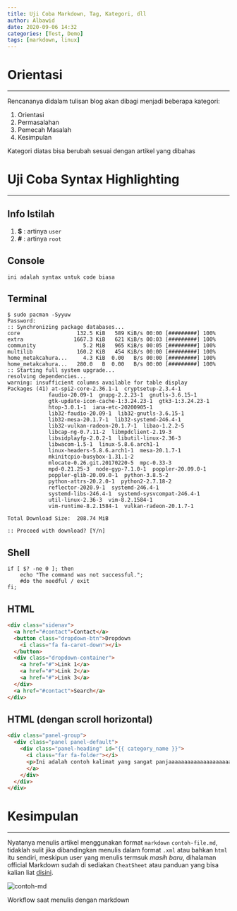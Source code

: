 ```yaml
---
title: Uji Coba Markdown, Tag, Kategori, dll
author: Albawid
date: 2020-09-06 14:32
categories: [Test, Demo]
tags: [markdown, linux]
---
```


# Orientasi
---

Rencananya didalam tulisan blog akan dibagi menjadi beberapa kategori:

1. Orientasi
2. Permasalahan
3. Pemecah Masalah
4. Kesimpulan

Kategori diatas bisa berubah sesuai dengan artikel yang dibahas

# Uji Coba Syntax Highlighting
---

## Info Istilah

1. **$** : artinya `user`
2. **#** : artinya `root`

## Console

```console
ini adalah syntax untuk code biasa
```

## Terminal

```terminal
$ sudo pacman -Syyuw
Password:
:: Synchronizing package databases...
core                  132.5 KiB   589 KiB/s 00:00 [#########] 100%
extra                1667.3 KiB   621 KiB/s 00:03 [#########] 100%
community               5.2 MiB   965 KiB/s 00:05 [#########] 100%
multilib              160.2 KiB   454 KiB/s 00:00 [#########] 100%
home_metakcahura...     4.3 KiB  0.00   B/s 00:00 [#########] 100%
home_metakcahura...   280.0   B  0.00   B/s 00:00 [#########] 100%
:: Starting full system upgrade...
resolving dependencies...
warning: insufficient columns available for table display
Packages (41) at-spi2-core-2.36.1-1  cryptsetup-2.3.4-1
             faudio-20.09-1  gnupg-2.2.23-1  gnutls-3.6.15-1
             gtk-update-icon-cache-1:3.24.23-1  gtk3-1:3.24.23-1
             htop-3.0.1-1  iana-etc-20200905-1
             lib32-faudio-20.09-1  lib32-gnutls-3.6.15-1
             lib32-mesa-20.1.7-1  lib32-systemd-246.4-1
             lib32-vulkan-radeon-20.1.7-1  libao-1.2.2-5
             libcap-ng-0.7.11-2  libmpdclient-2.19-3
             libsidplayfp-2.0.2-1  libutil-linux-2.36-3
             libwacom-1.5-1  linux-5.8.6.arch1-1
             linux-headers-5.8.6.arch1-1  mesa-20.1.7-1
             mkinitcpio-busybox-1.31.1-2
             mlocate-0.26.git.20170220-5  mpc-0.33-3
             mpd-0.21.25-3  node-gyp-7.1.0-1  poppler-20.09.0-1
             poppler-glib-20.09.0-1  python-3.8.5-2
             python-attrs-20.2.0-1  python2-2.7.18-2
             reflector-2020.9-1  systemd-246.4-1
             systemd-libs-246.4-1  systemd-sysvcompat-246.4-1
             util-linux-2.36-3  vim-8.2.1584-1
             vim-runtime-8.2.1584-1  vulkan-radeon-20.1.7-1

Total Download Size:  208.74 MiB

:: Proceed with download? [Y/n]
```

## Shell

```shell
if [ $? -ne 0 ]; then
    echo "The command was not successful.";
    #do the needful / exit
fi;
```

## HTML

```html
<div class="sidenav">
  <a href="#contact">Contact</a>
  <button class="dropdown-btn">Dropdown
    <i class="fa fa-caret-down"></i>
  </button>
  <div class="dropdown-container">
    <a href="#">Link 1</a>
    <a href="#">Link 2</a>
    <a href="#">Link 3</a>
  </div>
  <a href="#contact">Search</a>
</div>
```

## HTML (dengan scroll horizontal)

```html
<div class="panel-group">
  <div class="panel panel-default">
    <div class="panel-heading" id="{{ category_name }}">
      <i class="far fa-folder"></i>
      <p>Ini adalah contoh kalimat yang sangat panjaaaaaaaaaaaaaaaaaaaaaaaaaaaaaaaaaaaaaaaaaaaaaaaaaaaaaaaaaaaaaaaaaaaaaaaaaaaaaaaang.</p>
      </a>
    </div>
  </div>
</div>
```

# Kesimpulan
---

Nyatanya menulis artikel menggunakan format `markdown` `contoh-file.md`, tidaklah sulit jika dibandingkan menulis dalam format `.xml` atau bahkan `html` itu sendiri, meskipun user yang menulis termsuk *masih baru*, dihalaman official Markdown sudah di sediakan `CheatSheet` atau panduan yang bisa kalian liat [disini](https://www.markdownguide.org/cheat-sheet/).

![contoh-md](https://res.cloudinary.com/albawid-github-io/image/upload/v1599479455/Tes-menulis-markdown/contoh-md_st5ne5.png)
<p class="img-caption" markdown="1">Workflow saat menulis dengan markdown</p>
